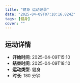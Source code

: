 ```yaml
---
title: "健身 运动记录"
date: "2025-04-09T07:10:16.824Z"
tags: [健身]
cover: ""
---
```

## 运动详情
- **开始时间**: 2025-04-09T15:10
- **结束时间**: 2025-04-09T18:10
- **运动类型**: 健身
- **时长**: 180 分钟

